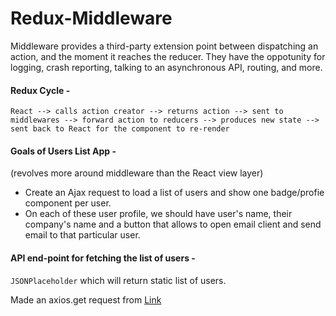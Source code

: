 # Redux-Middleware

Middleware provides a third-party extension point between dispatching an action, and the moment it reaches the reducer. They have the oppotunity for logging, crash reporting, talking to an asynchronous API, routing, and more.

#### Redux Cycle -

```
React --> calls action creator --> returns action --> sent to middlewares --> forward action to reducers --> produces new state --> sent back to React for the component to re-render
```

#### Goals of Users List App -
(revolves more around middleware than the React view layer)

- Create an Ajax request to load a list of users and show one badge/profie component per user.
- On each of these user profile, we should have user's name, their company's name and a button that allows to open email client and send email to that particular user.

#### API end-point for fetching the list of users - 
`JSONPlaceholder` which will return static list of users.

Made an axios.get request from [Link](https://jsonplaceholder.typicode.com/users)